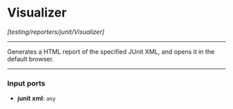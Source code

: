 # Visualizer

_[testing/reporters/junit/Visualizer]_

---

Generates a HTML report of the specified JUnit XML, and opens it in the default browser.  

---

### Input ports

* __junit xml__: ` any `

